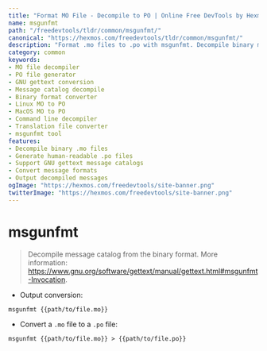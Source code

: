 ```yaml
---
title: "Format MO File - Decompile to PO | Online Free DevTools by Hexmos"
name: msgunfmt
path: "/freedevtools/tldr/common/msgunfmt/"
canonical: "https://hexmos.com/freedevtools/tldr/common/msgunfmt/"
description: "Format .mo files to .po with msgunfmt. Decompile binary message catalogs for translation editing. Free online tool, no registration required."
category: common
keywords:
- MO file decompiler
- PO file generator
- GNU gettext conversion
- Message catalog decompile
- Binary format converter
- Linux MO to PO
- MacOS MO to PO
- Command line decompiler
- Translation file converter
- msgunfmt tool
features:
- Decompile binary .mo files
- Generate human-readable .po files
- Support GNU gettext message catalogs
- Convert message formats
- Output decompiled messages
ogImage: "https://hexmos.com/freedevtools/site-banner.png"
twitterImage: "https://hexmos.com/freedevtools/site-banner.png"
---
```


# msgunfmt

> Decompile message catalog from the binary format.
> More information: <https://www.gnu.org/software/gettext/manual/gettext.html#msgunfmt-Invocation>.

- Output conversion:

`msgunfmt {{path/to/file.mo}}`

- Convert a `.mo` file to a `.po` file:

`msgunfmt {{path/to/file.mo}} > {{path/to/file.po}}`
